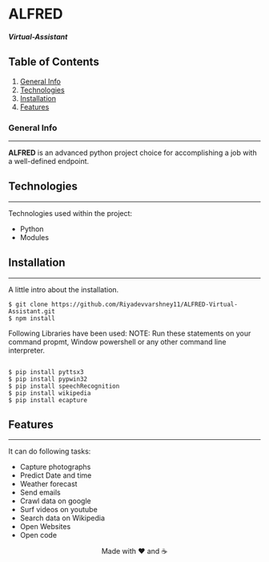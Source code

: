 # ALFRED
##### Virtual-Assistant

## Table of Contents
1. [General Info](#general-info)
2. [Technologies](#technologies)
3. [Installation](#installation)
4. [Features](#features)
### General Info
***
**ALFRED** is an advanced python project choice for accomplishing a job with a well-defined endpoint. 

## Technologies
***
Technologies used within the project:
* Python 
* Modules

## Installation
***
A little intro about the installation.  
```
$ git clone https://github.com/Riyadevvarshney11/ALFRED-Virtual-Assistant.git
$ npm install

```
Following Libraries have been used: 
NOTE: Run these statements on your command propmt, Window powershell or any other command line interpreter.
```

$ pip install pyttsx3 
$ pip install pypwin32
$ pip install speechRecognition
$ pip install wikipedia
$ pip install ecapture

```
## Features
***

It can do following tasks: 
* Capture photographs
* Predict Date and time
* Weather forecast
* Send emails
* Crawl data on google
* Surf videos on youtube
* Search data on Wikipedia
* Open Websites
* Open code


<div align= "center" > Made with ❤️ and ☕️ </div>
